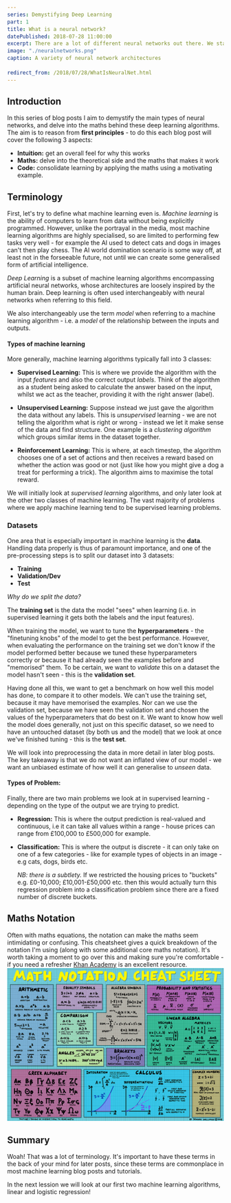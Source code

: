 ```yaml
---
series: Demystifying Deep Learning
part: 1
title: What is a neural network?
datePublished: 2018-07-28 11:00:00
excerpt: There are a lot of different neural networks out there. We start the series by breaking down commonly used terminology.
image: "./neuralnetworks.png"
caption: A variety of neural network architectures

redirect_from: /2018/07/28/WhatIsNeuralNet.html
---
```


## Introduction

In this series of blog posts I aim to demystify the main types of neural networks, and delve into the maths behind these deep learning algorithms. The aim is to reason from **first principles** - to do this each blog post will cover the following 3 aspects:

- **Intuition:** get an overall feel for why this works
- **Maths:** delve into the theoretical side and the maths that makes it work
- **Code:** consolidate learning by applying the maths using a motivating example.

## Terminology

First, let's try to define what machine learning even is. _Machine learning_ is the ability of computers to learn from data without being explicitly programmed. However, unlike the portrayal in the media, most machine learning algorithms are highly specialised, so are limited to performing few tasks very well - for example the AI used to detect cats and dogs in images can't then play chess. The AI world domination scenario is some way off, at least not in the forseeable future, not until we can create some generalised form of artificial intelligence.

_Deep Learning_ is a subset of machine learning algorithms encompassing artificial neural networks, whose
architectures are loosely inspired by the human brain. Deep learning is often used interchangeably with
neural networks when referring to this field.

We also interchangeably use the term _model_ when referring to a machine learning algorithm - i.e. a _model_ of the relationship between the inputs and outputs.

#### Types of machine learning

More generally, machine learning algorithms typically fall into 3 classes:

- **Supervised Learning:** This is where we provide the algorithm with the input _features_ and also the correct output _labels_. Think of the algorithm as a student being asked to calculate the answer based on the input, whilst we act as the teacher, providing it with the right answer (label).

- **Unsupervised Learning:** Suppose instead we just gave the algorithm the data without any labels. This is _unsupervised_ learning - we are not telling the algorithm what is right or wrong - instead we let it make sense of the data and find structure. One example is a _clustering algorithm_ which groups similar items in the dataset together.

- **Reinforcement Learning:** This is where, at each timestep, the algorithm chooses one of a set of actions and then receives a reward based on whether the action was good or not (just like how you might give a dog a treat for performing a trick). The algorithm aims to maximise the total reward.

We will initially look at _supervised learning_ algorithms, and only later look at the other two classes of machine learning. The vast majority of problems where we apply machine learning tend to be supervised learning problems.

### Datasets

One area that is especially important in machine learning is the **data**. Handling data
properly is thus of paramount importance, and one of the pre-processing steps is to split our dataset into
3 datasets:

- **Training**
- **Validation/Dev**
- **Test**

_Why do we split the data?_

The **training set** is the data the model "sees" when learning (i.e. in supervised learning it gets both the labels and the input features).

When training the model, we want to tune the **hyperparameters** - the "finetuning knobs" of the model to get the best performance. However, when evaluating the performance on the training set we don't know if the model performed better because we tuned these hyperparameters correctly or because it had already seen the examples before and "memorised" them. To be certain, we want to _validate_ this on a dataset the model hasn't seen - this is the **validation set**.

Having done all this, we want to get a benchmark on how well this model has done, to compare it to other models. We can't use the training set, because it may have memorised the examples. Nor can we use the validation set, because we have seen the validation set and chosen the values of the hyperparameters that do best on it. We want to know how well the model does generally, not just on this specific dataset, so we need to have an untouched dataset (by both us and the model) that we look at once we've finished tuning - this is the **test set**.

We will look into preprocessing the data in more detail in later blog posts. The key takeaway is that we do not want an inflated view of our model - we want an unbiased estimate of how well it can generalise to _unseen_ data.

#### Types of Problem:

Finally, there are two main problems we look at in supervised learning - depending on the type of the output we are trying to predict.

- **Regression:** This is where the output prediction is real-valued and continuous, i.e it can take all values within a range - house prices can range from £100,000 to £500,000 for example.

- **Classification:** This is where the output is discrete - it can only take on one of a few categories - like for example types of objects in an image - e.g cats, dogs, birds etc.

  _NB: there is a subtlety._ If we restricted the housing prices to "buckets" e.g. £0-10,000; £10,001-£50,000 etc. then this would actually turn this regression problem into a classification problem since there are a fixed number of discrete buckets.

## Maths Notation

Often with maths equations, the notation can make the maths seem intimidating or confusing. This cheatsheet gives a quick breakdown of the notation I'm using (along with some additional core maths notation). It's worth taking a moment to go over this and making sure you're comfortable - if you need a refresher [Khan Academy](https://www.khanacademy.org) is an excellent resource.
![Maths Notation Cheatsheet](./maths-notation-cheatsheet.png)

## Summary

Woah! That was a lot of terminology. It's important to have these terms in the back of your mind for later posts, since these terms are commonplace in most machine learning blog posts and tutorials.

In the next lession we will look at our first two machine learning algorithms, linear and logistic regression!
